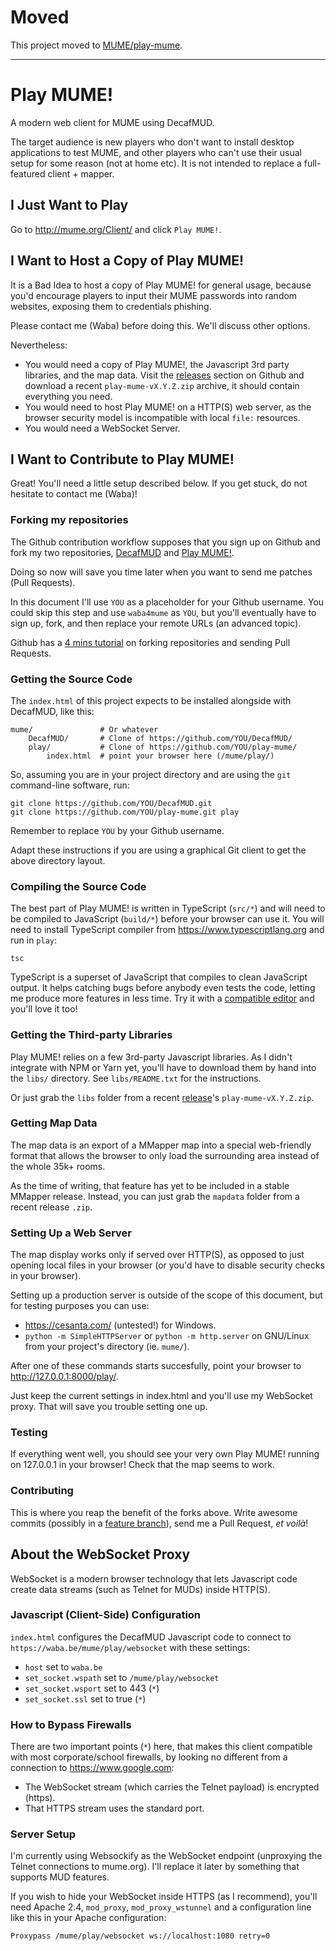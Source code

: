 # Moved

This project moved to [MUME/play-mume](https://github.com/MUME/play-mume).

---

# Play MUME!

A modern web client for MUME using DecafMUD.

The target audience is new players who don't want to install desktop
applications to test MUME, and other players who can't use their usual setup
for some reason (not at home etc). It is not intended to replace a
full-featured client + mapper.

## I Just Want to Play

Go to http://mume.org/Client/ and click `Play MUME!`.

## I Want to Host a Copy of Play MUME!

It is a Bad Idea to host a copy of Play MUME! for general usage, because you'd
encourage players to input their MUME passwords into random websites, exposing
them to credentials phishing.

Please contact me (Waba) before doing this. We'll discuss other options.

Nevertheless:
- You would need a copy of Play MUME!, the Javascript 3rd party libraries, and
  the map data. Visit the
  [releases](https://github.com/waba4mume/play-mume/releases) section on Github
  and download a recent `play-mume-vX.Y.Z.zip` archive, it should contain
  everything you need.
- You would need to host Play MUME! on a HTTP(S) web server, as the browser
  security model is incompatible with local `file:` resources.
- You would need a WebSocket Server.

## I Want to Contribute to Play MUME!

Great! You'll need a little setup described below. If you get stuck, do not
hesitate to contact me (Waba)!

### Forking my repositories

The Github contribution workflow supposes that you sign up on Github and fork
my two repositories, [DecafMUD](https://github.com/waba4mume/DecafMUD/) and
[Play MUME!](https://github.com/waba4mume/play-mume/).

Doing so now will save you time later when you want to send me patches (Pull
Requests).

In this document I'll use `YOU` as a placeholder for your Github username. You
could skip this step and use `waba4mume` as `YOU`, but you'll eventually have
to sign up, fork, and then replace your remote URLs (an advanced topic).

Github has a [4 mins
tutorial](https://guides.github.com/activities/hello-world/) on forking
repositories and sending Pull Requests.

### Getting the Source Code

The `index.html` of this project expects to be installed alongside with
DecafMUD, like this:

    mume/               # Or whatever
        DecafMUD/       # Clone of https://github.com/YOU/DecafMUD/
        play/           # Clone of https://github.com/YOU/play-mume/
            index.html  # point your browser here (/mume/play/)

So, assuming you are in your project directory and are using the `git`
command-line software, run:

    git clone https://github.com/YOU/DecafMUD.git
    git clone https://github.com/YOU/play-mume.git play

Remember to replace `YOU` by your Github username.

Adapt these instructions if you are using a graphical Git client to get the
above directory layout.

### Compiling the Source Code

The best part of Play MUME! is written in TypeScript (`src/*`) and will need to
be compiled to JavaScript (`build/*`) before your browser can use it. You will
need to install TypeScript compiler from https://www.typescriptlang.org and run
in `play`:

    tsc

TypeScript is a superset of JavaScript that compiles to clean JavaScript
output. It helps catching bugs before anybody even tests the code, letting me
produce more features in less time. Try it with a [compatible
editor](https://github.com/Microsoft/TypeScript/wiki/TypeScript-Editor-Support)
and you'll love it too!

### Getting the Third-party Libraries

Play MUME! relies on a few 3rd-party Javascript libraries. As I didn't
integrate with NPM or Yarn yet, you'll have to download them by hand into the
`libs/` directory. See `libs/README.txt` for the instructions.

Or just grab the `libs` folder from a recent
[release](https://github.com/waba4mume/play-mume/releases)'s
`play-mume-vX.Y.Z.zip`.

### Getting Map Data

The map data is an export of a MMapper map into a special web-friendly format
that allows the browser to only load the surrounding area instead of the whole
35k+ rooms.

As the time of writing, that feature has yet to be included in a stable MMapper
release. Instead, you can just grab the `mapdata` folder from a recent release
`.zip`.

### Setting Up a Web Server

The map display works only if served over HTTP(S), as opposed to just opening
local files in your browser (or you'd have to disable security checks in your
browser).

Setting up a production server is outside of the scope of this document, but
for testing purposes you can use:
- https://cesanta.com/ (untested!) for Windows.
- `python -m SimpleHTTPServer` or `python -m http.server` on GNU/Linux from
  your project's directory (ie. `mume/`).

After one of these commands starts succesfully, point your browser to
http://127.0.0.1:8000/play/.

Just keep the current settings in index.html and you'll use my WebSocket proxy.
That will save you trouble setting one up.

### Testing

If everything went well, you should see your very own Play MUME! running on
127.0.0.1 in your browser! Check that the map seems to work.

### Contributing

This is where you reap the benefit of the forks above. Write awesome commits
(possibly in a [feature branch](https://guides.github.com/introduction/flow/)),
send me a Pull Request, *et voilà*!

## About the WebSocket Proxy

WebSocket is a modern browser technology that lets Javascript code create data
streams (such as Telnet for MUDs) inside HTTP(S).

### Javascript (Client-Side) Configuration

`index.html` configures the DecafMUD Javascript code to connect to
`https://waba.be/mume/play/websocket` with these settings:
- `host` set to `waba.be`
- `set_socket.wspath` set to `/mume/play/websocket`
- `set_socket.wsport` set to 443 (`*`)
- `set_socket.ssl` set to true (`*`)

### How to Bypass Firewalls

There are two important points (`*`) here, that makes this client compatible with
most corporate/school firewalls, by looking no different from a connection to
https://www.google.com:
- The WebSocket stream (which carries the Telnet payload) is encrypted (https).
- That HTTPS stream uses the standard port.

### Server Setup

I'm currently using Websockify as the WebSocket endpoint (unproxying the Telnet
connections to mume.org). I'll replace it later by something that supports
MUD features.

If you wish to hide your WebSocket inside HTTPS (as I recommend), you'll need
Apache 2.4, `mod_proxy`, `mod_proxy_wstunnel` and a configuration line like
this in your Apache configuration:

    Proxypass /mume/play/websocket ws://localhost:1080 retry=0

